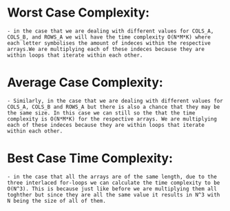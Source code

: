 # Worst Case Complexity:
    - in the case that we are dealing with different values for COLS_A, COLS_B, and ROWS_A we will have the time complexity O(N*M*K) where each letter symbolises the amount of indeces within the respective arrays.We are multiplying each of these indeces because they are within loops that iterate within each other.
# Average Case Complexity: 
    - Similarly, in the case that we are dealing with different values for COLS_A, COLS_B and ROWS_A but there is also a chance that they may be the same size. In this case we can still so the that the time complexity is O(N*M*K) for the respective arrays. We are multiplying each of these indeces because they are within loops that iterate within each other.
# Best Case Time Complexity:
    - in the case that all the arrays are of the same length, due to the three interlaced for-loops we can calculate the time complexity to be O(N^3). This is because just like before we are multiplying them all toghther but since they are all the same value it results in N^3 with N being the size of all of them.